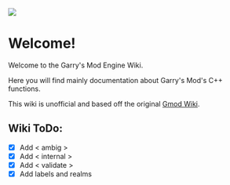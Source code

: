 <title>Garry's Mod Wiki</title>

<image src="https://files.facepunch.com/wiki/files/353/8d8c63b684d38b4.png" size="63752"/>

# Welcome!

Welcome to the Garry's Mod Engine Wiki.  

Here you will find mainly documentation about Garry's Mod's C++ functions.  

This wiki is unofficial and based off the original [Gmod Wiki](https://wiki.facepunch.com/gmod/).  

## Wiki ToDo:
- [x] Add < ambig >
- [x] Add < internal >
- [x] Add < validate >
- [x] Add labels and realms